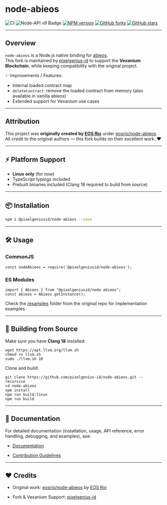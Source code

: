 
# node-abieos

![CI](https://github.com/pixelgenius-id/node-abieos/actions/workflows/build.yml/badge.svg)
![Node-API v9 Badge](https://raw.githubusercontent.com/nodejs/abi-stable-node/doc/assets/Node-API%20v9%20Badge.svg)
[![NPM version](https://img.shields.io/npm/v/@pixelgeniusid/node-abieos.svg?style=flat)](https://www.npmjs.com/package/@pixelgeniusid/node-abieos)
[![GitHub forks](https://img.shields.io/github/forks/pixelgenius-id/node-abieos?style=social)](https://github.com/pixelgenius-id/node-abieos/network/members)
[![GitHub stars](https://img.shields.io/github/stars/pixelgenius-id/node-abieos?style=social)](https://github.com/pixelgenius-id/node-abieos/stargazers)

---

## Overview

`node-abieos` is a Node.js native binding for [abieos](https://github.com/AntelopeIO/abieos).  
This fork is maintained by [pixelgenius-id](https://github.com/pixelgenius-id) to support the **Vexanium Blockchain**, while keeping compatibility with the original project.

✨ Improvements / Features:
- Internal loaded contract map  
- `deleteContract`: remove the loaded contract from memory (also available in vanilla abieos)  
- Extended support for Vexanium use cases  

---

## Attribution

This project was **originally created by [EOS Rio](https://eosrio.io/)** under [eosrio/node-abieos](https://github.com/eosrio/node-abieos).  
All credit to the original authors — this fork builds on their excellent work. ❤️  

---

## ⚡ Platform Support

- **Linux only** (for now)  
- TypeScript typings included  
- Prebuilt binaries included (Clang 18 required to build from source)  

---

## 📦 Installation

```bash
npm i @pixelgeniusid/node-abieos --save
```

----------

## **🛠 Usage**

  

### **CommonJS**

```
const nodeAbieos = require('@pixelgeniusid/node-abieos');
```

### **ES Modules**

```
import { Abieos } from "@pixelgeniusid/node-abieos";
const abieos = Abieos.getInstance();
```

Check the  [/examples](https://github.com/pixelgenius-id/node-abieos/tree/master/examples)  folder from the original repo for implementation examples.

----------

## **🔨 Building from Source**

  

Make sure you have  **Clang 18**  installed:

```
wget https://apt.llvm.org/llvm.sh
chmod +x llvm.sh
sudo ./llvm.sh 18
```

Clone and build:

```
git clone https://github.com/pixelgenius-id/node-abieos.git --recursive
cd node-abieos
npm install
npm run build:linux
npm run build
```

----------

## **📖 Documentation**

  

For detailed documentation (installation, usage, API reference, error handling, debugging, and examples), see:

-   [Documentation](docs/README.md)
    
-   [Contribution Guidelines](docs/CONTRIBUTING.md)
    

----------

## **❤️ Credits**

-   Original work:  [eosrio/node-abieos](https://github.com/eosrio/node-abieos)  by  [EOS Rio](https://eosrio.io/)
    
-   Fork & Vexanium Support:  [pixelgenius-id](https://github.com/pixelgenius-id)
